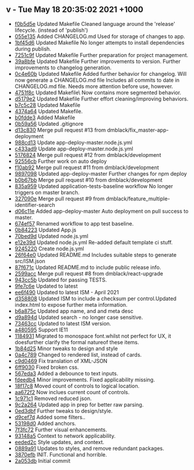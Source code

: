 v - Tue May 18 20:35:02 2021 +1000
--------------------------------------
 - [f0b5d5e](../../f0b5d5e) Updated Makefile Cleaned language around the 'release' lifecycle. (instead of 'publish')
 - [055e135](../../055e135) Added CHANGELOG.md Used for storage of changes to app.
 - [1bf45d6](../../1bf45d6) Updated Makefile No longer attempts to install dependencies during publish.
 - [7251c9f](../../7251c9f) Updated Makefile Further preparation for project management.
 - [39a8bfe](../../39a8bfe) Updated Makefile Further improvements to version. Further improvements to changelog generation.
 - [0c4e60b](../../0c4e60b) Updated Makefile Added further behavior for changelog. Will now generate a CHANGELOG.md file Includes all commits to date in CHANGELOG.md file. Needs more attention before use, however.
 - [4751f8c](../../4751f8c) Updated Makefile\ Now contains more segmented behavior.
 - [d5179e2](../../d5179e2) Updated Makefile Further effort cleaning/improving behaviors.
 - [b7c5c28](../../b7c5c28) Updated Makefile
 - [4374a64](../../4374a64) Updated Makefile.
 - [b0fdde3](../../b0fdde3) Added Makefile
 - [0b59a56](../../0b59a56) Updated .gitignore
 - [d13c830](../../d13c830) Merge pull request #13 from dmblack/fix_master-app-deployment
 - [988cd13](../../988cd13) Update app-deploy-master.node.js.yml
 - [c433ad9](../../c433ad9) Update app-deploy-master.node.js.yml
 - [5176824](../../5176824) Merge pull request #12 from dmblack/development
 - [92556cb](../../92556cb) Further work on auto deploy
 - [f10ab92](../../f10ab92) Merge pull request #11 from dmblack/development
 - [9897098](../../9897098) Updated app-deploy-master Further changes for npm deploy
 - [b0b67bb](../../b0b67bb) Merge pull request #10 from dmblack/development
 - [835a959](../../835a959) Updated application-tests-baseline workflow No longer triggers on master branch.
 - [327090e](../../327090e) Merge pull request #9 from dmblack/feature_multiple-identifier-search
 - [d06c11e](../../d06c11e) Added app-deploy-master Auto deployment on pull success to master.
 - [674ef57](../../674ef57) Renamed workflow to app test baseline.
 - [0b84223](../../0b84223) Updated App.js
 - [70bed9d](../../70bed9d) Updated node.js.yml
 - [e12e39d](../../e12e39d) Updated node.js.yml Re-added default template ci stuff.
 - [9245220](../../9245220) Create node.js.yml
 - [26f64e0](../../26f64e0) Updated README.md Includes suitable steps to generate src/ISM.json
 - [87f671c](../../87f671c) Updated README.md to include public release info.
 - [2599acc](../../2599acc) Merge pull request #8 from dmblack/react-upgrade
 - [943cc5b](../../943cc5b) Updated for passing TESTS.
 - [9fe7c6e](../../9fe7c6e) Updated to latest
 - [ee6f490](../../ee6f490) Updated to latest ISM - April 2021
 - [d358808](../../d358808) Updated ISM to include a checksum per control.Updated index.html to expose further meta information.
 - [b6a875c](../../b6a875c) Updated app name, and and meta desc
 - [d9a894d](../../d9a894d) Updated search - no longer case sensitive.
 - [73463cc](../../73463cc) Updated to latest ISM version.
 - [a480595](../../a480595) Support IE11
 - [1184931](../../1184931) Migrated to monospace font.whilst not perfect for UX, it doesfurther clarify the formal natureof these items.
 - [1b84d25](../../1b84d25) Minor tweaks to design and style
 - [0a4c789](../../0a4c789) Changed to rendered list, instead of cards.
 - [c9d0469](../../c9d0469) Fix translation of XML-JSON
 - [6ff9030](../../6ff9030) Fixed broken css.
 - [567eda3](../../567eda3) Added a debounce to text inputs.
 - [fdeedb4](../../fdeedb4) Minor improvements. Fixed applicability missing.
 - [18f17c8](../../18f17c8) Moved count of controls to logical location.
 - [aa672f2](../../aa672f2) Now inclues current count of controls.
 - [1c971c1](../../1c971c1) Removed reduced json.
 - [9c2a264](../../9c2a264) Updated app in prep for better raw parsing.
 - [0ed3dbf](../../0ed3dbf) Further tweaks to design/style.
 - [d9cef7d](../../d9cef7d) Added some filters..
 - [53198d0](../../53198d0) Added anchors.
 - [7f3fc72](../../7f3fc72) Further visual enhancements.
 - [93148a5](../../93148a5) Context to network applicability.
 - [eeded2c](../../eeded2c) Style updates, and context.
 - [0889a91](../../0889a91) Updates to styles, and remove redundant packages.
 - [3870efb](../../3870efb) INIT. Functional and horrible.
 - [2a053db](../../2a053db) Initial commit
